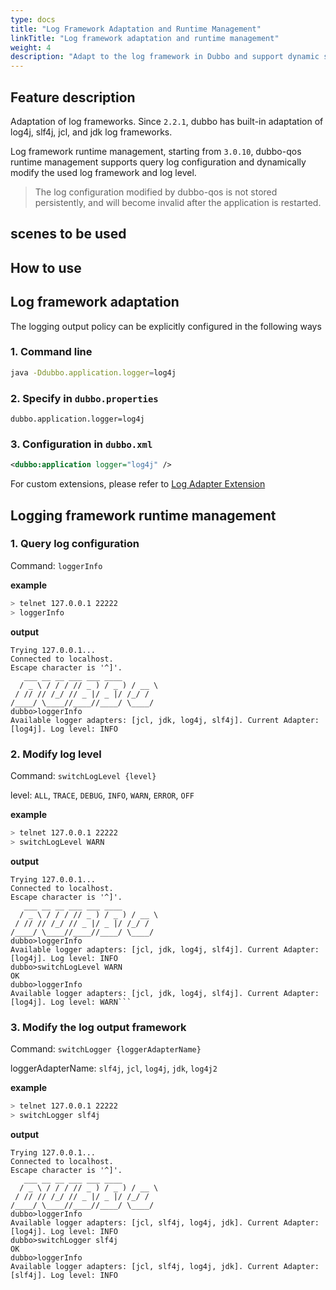 ```yaml
---
type: docs
title: "Log Framework Adaptation and Runtime Management"
linkTitle: "Log framework adaptation and runtime management"
weight: 4
description: "Adapt to the log framework in Dubbo and support dynamic switching of the log framework used at runtime"
---
```

## Feature description
Adaptation of log frameworks. Since `2.2.1`, dubbo has built-in adaptation of log4j, slf4j, jcl, and jdk log frameworks.

Log framework runtime management, starting from `3.0.10`, dubbo-qos runtime management supports query log configuration and dynamically modify the used log framework and log level.

> The log configuration modified by dubbo-qos is not stored persistently, and will become invalid after the application is restarted.
## scenes to be used

## How to use
## Log framework adaptation
The logging output policy can be explicitly configured in the following ways

### 1. Command line

```sh
java -Ddubbo.application.logger=log4j
```

### 2. Specify in `dubbo.properties`

```
dubbo.application.logger=log4j
```

### 3. Configuration in `dubbo.xml`

```xml
<dubbo:application logger="log4j" />
```

For custom extensions, please refer to [Log Adapter Extension](/zh-cn/overview/mannual/java-sdk/reference-manual/spi/description/logger-adapter)

## Logging framework runtime management
### 1. Query log configuration

Command: `loggerInfo`

**example**
```bash
> telnet 127.0.0.1 22222
> loggerInfo
```

**output**
```
Trying 127.0.0.1...
Connected to localhost.
Escape character is '^]'.
   ___ __ __ ___ ___ ____
  / _ \ / / / // _ ) / _ ) / __ \
 / // // /_/ // _ |/ _ |/ /_/ /
/____/ \____//____//____/ \____/
dubbo>loggerInfo
Available logger adapters: [jcl, jdk, log4j, slf4j]. Current Adapter: [log4j]. Log level: INFO
```

### 2. Modify log level

Command: `switchLogLevel {level}`

level: `ALL`, `TRACE`, `DEBUG`, `INFO`, `WARN`, `ERROR`, `OFF`

**example**
```bash
> telnet 127.0.0.1 22222
> switchLogLevel WARN
```

**output**
```
Trying 127.0.0.1...
Connected to localhost.
Escape character is '^]'.
   ___ __ __ ___ ___ ____
  / _ \ / / / // _ ) / _ ) / __ \
 / // // /_/ // _ |/ _ |/ /_/ /
/____/ \____//____//____/ \____/
dubbo>loggerInfo
Available logger adapters: [jcl, jdk, log4j, slf4j]. Current Adapter: [log4j]. Log level: INFO
dubbo>switchLogLevel WARN
OK
dubbo>loggerInfo
Available logger adapters: [jcl, jdk, log4j, slf4j]. Current Adapter: [log4j]. Log level: WARN```
```

### 3. Modify the log output framework

Command: `switchLogger {loggerAdapterName}`

loggerAdapterName: `slf4j`, `jcl`, `log4j`, `jdk`, `log4j2`

**example**
```bash
> telnet 127.0.0.1 22222
> switchLogger slf4j
```

**output**
```
Trying 127.0.0.1...
Connected to localhost.
Escape character is '^]'.
   ___ __ __ ___ ___ ____
  / _ \ / / / // _ ) / _ ) / __ \
 / // // /_/ // _ |/ _ |/ /_/ /
/____/ \____//____//____/ \____/
dubbo>loggerInfo
Available logger adapters: [jcl, slf4j, log4j, jdk]. Current Adapter: [log4j]. Log level: INFO
dubbo>switchLogger slf4j
OK
dubbo>loggerInfo
Available logger adapters: [jcl, slf4j, log4j, jdk]. Current Adapter: [slf4j]. Log level: INFO
```
